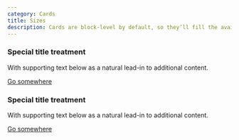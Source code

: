 ```yaml
---
category: Cards
title: Sizes
description: Cards are block-level by default, so they’ll fill the available horizontal space. Constrain their widths via inline styles, our predefined grid classes, or with custom styles using our grid mixins.
---
```

<div class="docs-example">
  <div class="row">
    <div class="col-sm-6">
      <div class="card">
        <div class="card-body">
          <h3 class="card-title">Special title treatment</h3>
          <p class="card-text">With supporting text below as a natural lead-in to additional content.</p>
          <a href="#" class="btn btn-primary">Go somewhere</a>
        </div>
      </div>
    </div>
    <div class="col-sm-6">
      <div class="card">
        <div class="card-body">
          <h3 class="card-title">Special title treatment</h3>
          <p class="card-text">With supporting text below as a natural lead-in to additional content.</p>
          <a href="#" class="btn btn-primary">Go somewhere</a>
        </div>
      </div>
    </div>
  </div>
</div>

